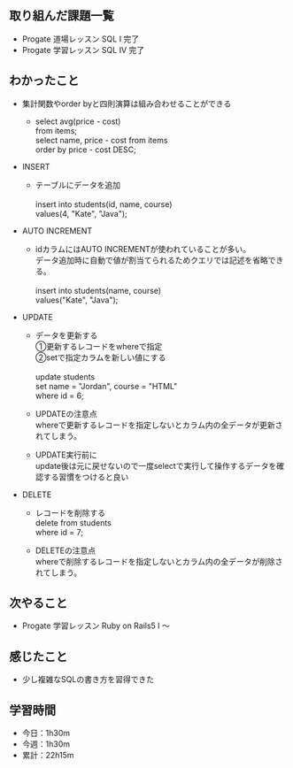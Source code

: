 ## 取り組んだ課題一覧
- Progate 道場レッスン SQL I 完了
- Progate 学習レッスン SQL IV 完了
## わかったこと
- 集計関数やorder byと四則演算は組み合わせることができる
    - select avg(price - cost) <br>
from items;<br>
select name, price - cost from items <br>
order by price - cost DESC;<br>

- INSERT
    - テーブルにデータを追加<br>  
insert into students(id, name, course)<br>
values(4, "Kate", "Java");

- AUTO INCREMENT
    - idカラムにはAUTO INCREMENTが使われていることが多い。<br>
データ追加時に自動で値が割当てられるためクエリでは記述を省略できる。<br>  
insert into students(name, course)<br>
values("Kate", "Java");

- UPDATE
    - データを更新する<br>
①更新するレコードをwhereで指定<br>
②setで指定カラムを新しい値にする<br>  
update students<br>
set name = "Jordan", course = "HTML"<br>
where id = 6;

    - UPDATEの注意点<br>
whereで更新するレコードを指定しないとカラム内の全データが更新されてしまう。

    - UPDATE実行前に<br>
update後は元に戻せないので一度selectで実行して操作するデータを確認する習慣をつけると良い

- DELETE
    - レコードを削除する<br> 
delete from students<br>
where id = 7;<br>

    - DELETEの注意点<br>
whereで削除するレコードを指定しないとカラム内の全データが削除されてしまう。
## 次やること
- Progate 学習レッスン Ruby on Rails5 I 〜
## 感じたこと
- 少し複雑なSQLの書き方を習得できた
## 学習時間
- 今日：1h30m
- 今週：1h30m
- 累計：22h15m
